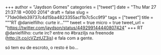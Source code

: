 
+++
author = "Jaydson Gomes"
categories = ["tweet"]
date = "Thu Mar 27 21:37:18 +0000 2014"
draft = false
slug = "71de08eb39737c4d15ba4823355acf1b7c5cc9f9"
tags = ["tweet"]
title = """RT @danielfilho: curte ir..."""
tweet = true
micro = true
tweet_url = "https://twitter.com/jaydson/status/449299144440807424"
+++
RT @danielfilho: curte irc? entre no #braziljs na freenode (http://t.co/cVZztUZ3is) e fala com a gente.

só tem eu de escroto, o resto é bo…
